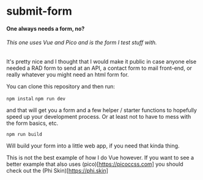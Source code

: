 # submit-form

#### One always needs a form, no?

###### This one uses Vue and Pico and is the form I test stuff with.

It's pretty nice and I thought that I would make it public in case anyone else needed a RAD form to send at an API, a contact form to mail front-end, or really whatever you might need an html form for.

You can clone this repository and then run:

`npm instal`
`npm run dev`

and that will get you a form and a few helper / starter functions to hopefully speed up your development process.  Or at least not to have to mess with the form basics, etc.

`npm run build` 

Will build your form into a little web app, if you need that kinda thing.

This is not the best example of how I do Vue however.  If you want to see a better example that also uses (pico)[https://picoccss.com] you should check out the (Phi Skin)[https://phi.skin]